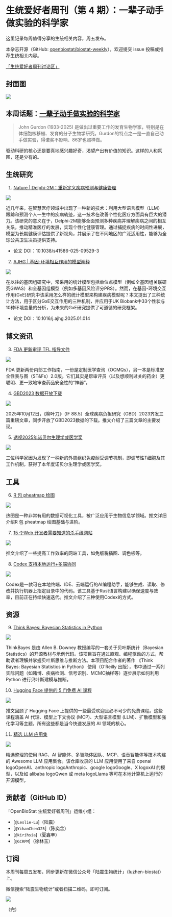 # 生统爱好者周刊（第 4 期）：一辈子动手做实验的科学家

这里记录每周值得分享的生统相关内容，周五发布。

本杂志开源（GitHub: [openbiostat/biostat-weekly](https://github.com/openbiostat/biostat-weekly "openbiostat/biostat-weekly")），欢迎提交 issue 投稿或推荐生统相关内容。

[「生统爱好者周刊讨论区」](https://github.com/openbiostat/biostat-weekly/discussions "生统爱好者周刊讨论区")

## 封面图

![](https://cdn.jsdelivr.net/gh/Leslie-Lu/WeChatOfficialAccount/img_2025/20251016154817.png)

## 本周话题：[一辈子动手做实验的科学家](https://mp.weixin.qq.com/s/QvMFFEHBwCveO_RI4vWkPQ)

> John Gurdon (1933-2025) 是做出过重要工作的发育生物学家，特别是在体细胞核移植、发育的分子生物学研究。Gurdon的特点之一是一直自己动手做实验，得诺奖不影响、86岁也照样做。

驱动科研的核心还是要真地感兴趣好奇，渴望产出有价值的知识。这样的人和氛围，还是少有的。

## 生统研究

1. [Nature | Delphi-2M：重新定义疾病预测与健康管理](https://mp.weixin.qq.com/s/EnRT1wpgwfd0HinFY5PukA)

![](https://cdn.jsdelivr.net/gh/Leslie-Lu/WeChatOfficialAccount/img_2025/20251016155107.png)

近几年来，在智慧医疗领域中出现了一种新的技术：利用大型语言模型（LLM）跟踪和预测个人一生中的疾病轨迹，这一技术在改善个性化医疗方面具有巨大的潜力。该研究的意义在于，Delphi-2M能够全面预测多种疾病并理解疾病之间的相互关系，推动精准医疗的发展，实现个性化健康管理。通过捕捉疾病的时间性进展，模型为长期健康评估提供了新视角，并展示了在不同地区的广泛适用性，能够为全球公共卫生决策提供支持。

- 论文 DOI：10.1038/s41586-025-09529-3

2. [AJHG | 基因-环境相互作用的模型阐释](https://mp.weixin.qq.com/s/NC8BZe1l1gznB9GFVdadug)

![](https://cdn.jsdelivr.net/gh/Leslie-Lu/WeChatOfficialAccount/img_2025/20251016155240.png)

在以往的基因组研究中，常采用的统计模型包括单位点模型（例如全基因组关联研究GWAS）和全基因组模型（例如多基因风险评分PRS）。然而，在基因-环境交互作用(GxE)研究中该采用怎么样的统计模型来构建疾病模型呢？本文提出了三种统计方法，用于区分GxE交互作用的三种机制，并应用于UK Biobank中33个性状与10种环境变量的分析，为未来的GxE研究提供了可遵循的研究框架。

- 论文 DOI：10.1016/j.ajhg.2025.01.014

## 博文资讯

3. [FDA 更新审评 TFL 指导文件](https://mp.weixin.qq.com/s/gIaNocHcH3lcQBhnyggI3w)

![](https://cdn.jsdelivr.net/gh/Leslie-Lu/WeChatOfficialAccount/img_2025/20251016155519.png)

FDA 更新两份内部工作指南，一份是定制医学查询（OCMQs），另一本是标准安全性表与图（ST&Fs）2.0版。它们其实是帮审评员（以及想顺利过关的药企）更聪明、更一致地审查药品安全性的“神器”。

4. [GBD2023 数据开放下载](https://mp.weixin.qq.com/s/KMVZvvY_6HnKEJJeRT_IzQ)

![](https://cdn.jsdelivr.net/gh/Leslie-Lu/WeChatOfficialAccount/img_2025/20251016160042.png)

2025年10月12日，《柳叶刀》（IF 88.5）全球疾病负担研究（GBD）2023齐发三篇重磅文章，同步开放了GBD2023数据的下载。推文介绍了三篇文章的主要发现。

5. [透视2025年诺贝尔生理学或医学奖](https://mp.weixin.qq.com/s/rn3cUnrzdl8Ao1jA7yd02A)

![](https://cdn.jsdelivr.net/gh/Leslie-Lu/WeChatOfficialAccount/img_2025/20251016160106.png)

三位科学家因为发现了一种新的外周组织免疫耐受调节机制，即调节性T细胞及其工作机制，获得了本年度诺贝尔生理学或医学奖。

## 工具

6. [R 包 pheatmap 绘图](https://mp.weixin.qq.com/s/wVTH_3_xbsH_5x0X-BByYA)

![](https://cdn.jsdelivr.net/gh/Leslie-Lu/WeChatOfficialAccount/img_2025/20251016160226.png)

热图是一种非常有用的数据可视化工具，被广泛应用于生物信息学领域。推文详细介绍R 包 pheatmap 绘图基础与进阶。

7. [15 个Web 开发者需要知道的杀手级网站](https://mp.weixin.qq.com/s/vZFTHYeyoPbhhTWh8nSiqw)

![](https://cdn.jsdelivr.net/gh/Leslie-Lu/WeChatOfficialAccount/img_2025/20251016161030.png)

推文介绍了一些提高工作效率的网站工具，如免版税插图、调色板等。

8. [Codex 支持本地运行+多端协同](https://mp.weixin.qq.com/s/Zfw9WIVrPeVLIcHxmkHgJQ)

![](https://cdn.jsdelivr.net/gh/Leslie-Lu/WeChatOfficialAccount/img_2025/20251016161139.png)

Codex是一款可在本地终端、IDE、云端运行的AI编程助手，能够生成、读取、修改并执行机器上指定目录中的代码。该工具基于Rust语言构建以确保速度与效率，目前正在持续快速迭代。推文介绍了三种使用Codex的方式。

## 资源

9. [Think Bayes: Bayesian Statistics in Python](https://github.com/AllenDowney/ThinkBayes "Think Bayes: Bayesian Statistics in Python")

![](https://cdn.jsdelivr.net/gh/Leslie-Lu/WeChatOfficialAccount/img_2025/20251016161332.png)

ThinkBayes 是由 Allen B. Downey 教授编写的一套关于贝叶斯统计（Bayesian Statistics）的开源教材与示例代码。该项目旨在通过直观、编程驱动的方式，帮助读者理解并掌握贝叶斯思维与推断方法。本项目配合作者的著作 《Think Bayes: Bayesian Statistics in Python》 使用（O’Reilly 出版），书中通过一系列实际问题（如赌博、疾病检测、信号识别、MCMC抽样等）逐步展示如何利用 Python 进行贝叶斯建模与推断。

10. [Hugging Face 提供的 5 门免费 AI 课程](https://www.kdnuggets.com/5-free-ai-courses-from-hugging-face?utm_id=FAUN_Kala497_Link_title "5 门免费 AI 课程")

![](https://cdn.jsdelivr.net/gh/Leslie-Lu/WeChatOfficialAccount/img_2025/20251016161451.png)

推文回顾了 Hugging Face 上提供的一些最受欢迎且必不可少的免费课程。这些课程涵盖 AI 代理、模型上下文协议 (MCP)、大型语言模型 (LLM)、扩散模型和强化学习等主题，所有这些都是当今快速发展的 AI 领域的核心。

11. [精选 LLM 应用集](https://www.zdoc.app/zh/Shubhamsaboo/awesome-llm-apps "精选 LLM 应用集")

![](https://cdn.jsdelivr.net/gh/Leslie-Lu/WeChatOfficialAccount/img_2025/20251016161601.png)

精选整理的使用 RAG、AI 智能体、多智能体团队、MCP、语音智能体等技术构建的 Awesome LLM 应用集合。该仓库收录的 LLM 应用使用了来自 openai logoOpenAI、anthropic logoAnthropic、google logoGoogle、X logoxAI 的模型，以及如 alibaba logoQwen 或 meta logoLlama 等可在本地计算机上运行的开源模型。

## 贡献者（GitHub ID）

「OpenBioStat 生统爱好者周刊」运维小组：

- [`@Leslie-Lu`]（陆震）
- [`@YihanChen325`]（陈奕含）
- [`@kirihsia`]（夏鑫辛）
- [`@GCRPM`]（徐林玉）

## 订阅

本周刊每周五发布，同步更新在微信公众号「陆震生物统计」（luzhen-biostat）上。

微信搜索“陆震生物统计”或者扫描二维码，即可订阅。

![](https://cdn.jsdelivr.net/gh/Leslie-Lu/WeChatOfficialAccount/img_2025/qrcode_for_gh_395f59db8b4c_258.jpg)

（完）
